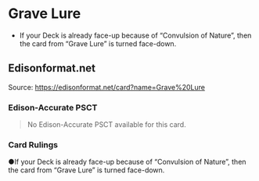 # Grave Lure

*   If your Deck is already face-up because of “Convulsion of Nature”, then the card from “Grave Lure” is turned face-down.

## Edisonformat.net

Source: https://edisonformat.net/card?name=Grave%20Lure

### Edison-Accurate PSCT

> No Edison-Accurate PSCT available for this card.

### Card Rulings

●If your Deck is already face-up because of “Convulsion of Nature”, then the card from “Grave Lure” is turned face-down.
            